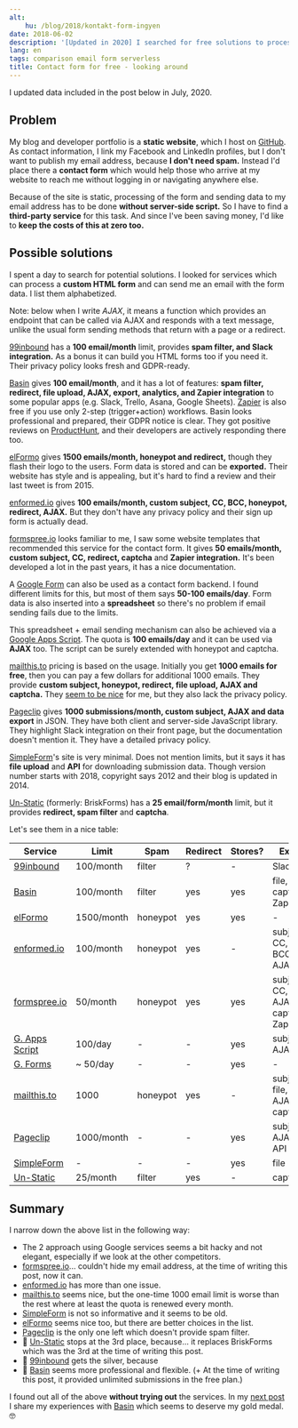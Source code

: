 ```yaml
---
alt:
    hu: /blog/2018/kontakt-form-ingyen
date: 2018-06-02
description: '[Updated in 2020] I searched for free solutions to process the contact form on my static website. In this post, I compare the services I found.'
lang: en
tags: comparison email form serverless
title: Contact form for free - looking around
---
```


[next]: /blog/2018/contact-form-using-basin

I updated data included in the post below in July, 2020.

## Problem

My blog and developer portfolio is a **static website**, which I host on [GitHub][gh-pages]. As contact information, I link my Facebook and LinkedIn profiles, but I don't want to publish my email address, because **I don't need spam.** Instead I'd place there a **contact form** which would help those who arrive at my website to reach me without logging in or navigating anywhere else.

Because of the site is static, processing of the form and sending data to my email address has to be done **without server-side script.** So I have to find a **third-party service** for this task. And since I've been saving money, I'd like to **keep the costs of this at zero too.**

## Possible solutions

I spent a day to search for potential solutions. I looked for services which can process a **custom HTML form** and can send me an email with the form data. I list them alphabetized.

Note: below when I write _AJAX_, it means a function which provides an endpoint that can be called via AJAX and responds with a text message, unlike the usual form sending methods that return with a page or a redirect.

[99inbound][99inbound] has a **100 email/month** limit, provides **spam filter, and Slack integration.** As a bonus it can build you HTML forms too if you need it. Their privacy policy looks fresh and GDPR-ready.

[Basin][basin] gives **100 email/month**, and it has a lot of features: **spam filter, redirect, file upload, AJAX, export, analytics, and Zapier integration** to some popular apps (e.g. Slack, Trello, Asana, Google Sheets). [Zapier][zapier] is also free if you use only 2-step (trigger+action) workflows. Basin looks professional and prepared, their GDPR notice is clear. They got positive reviews on [ProductHunt][ph-basin], and their developers are actively responding there too.

[elFormo][elFormo] gives **1500 emails/month, honeypot and redirect,** though they flash their logo to the users. Form data is stored and can be **exported.** Their website has style and is appealing, but it's hard to find a review and their last tweet is from 2015.

[enformed.io][enformed.io] gives **100 emails/month, custom subject, CC, BCC, honeypot, redirect, AJAX.** But they don't have any privacy policy and their sign up form is actually dead.

[formspree.io][formspree.io] looks familiar to me, I saw some website templates that recommended this service for the contact form. It gives **50 emails/month, custom subject, CC, redirect, captcha** and **Zapier integration.** It's been developed a lot in the past years, it has a nice documentation.

A [Google Form][g-forms] can also be used as a contact form backend. I found different limits for this, but most of them says **50-100 emails/day**. Form data is also inserted into a **spreadsheet** so there's no problem if email sending fails due to the limits.

This spreadsheet + email sending mechanism can also be achieved via a [Google Apps Script][g-script]. The quota is **100 emails/day** and it can be used via **AJAX** too. The script can be surely extended with honeypot and captcha.

[mailthis.to][mailthis.to] pricing is based on the usage. Initially you get **1000 emails for free**, then you can pay a few dollars for additional 1000 emails. They provide **custom subject, honeypot, redirect, file upload, AJAX and captcha.** They [seem to be nice](https://medium.com/@jamesfuthey/running-a-free-email-api-for-2-years-a39188e19985) for me, but they also lack the privacy policy.

[Pageclip][pageclip] gives **1000 submissions/month, custom subject, AJAX and data export** in JSON. They have both client and server-side JavaScript library. They highlight Slack integration on their front page, but the documentation doesn't mention it. They have a detailed privacy policy.

[SimpleForm][simpleform]'s site is very minimal. Does not mention limits, but it says it has **file upload** and **API** for downloading submission data. Though version number starts with 2018, copyright says 2012 and their blog is updated in 2014.

[Un-Static][unstatic] (formerly: BriskForms) has a **25 email/form/month** limit, but it provides **redirect, spam filter** and **captcha**.

Let's see them in a nice table:

| Service                      | Limit      | Spam     | Redirect | Stores? | Extra                              |
| ---------------------------- | ---------- | -------- | -------- | ------- | ---------------------------------- |
| [99inbound][99inbound]       | 100/month  | filter   | ?        | -       | Slack                              |
| [Basin][basin]               | 100/month  | filter   | yes      | yes     | file, captcha, Zapier              |
| [elFormo][elFormo]           | 1500/month | honeypot | yes      | yes     | -                                  |
| [enformed.io][enformed.io]   | 100/month  | honeypot | yes      | -       | subject, CC, BCC, AJAX             |
| [formspree.io][formspree.io] | 50/month   | honeypot | yes      | yes     | subject, CC, AJAX, captcha, Zapier |
| [G. Apps Script][g-script]   | 100/day    | -        | -        | yes     | subject, AJAX, ...                 |
| [G. Forms][g-forms]          | ~ 50/day   | -        | -        | yes     | -                                  |
| [mailthis.to][mailthis.to]   | 1000       | honeypot | yes      | -       | subject, file, AJAX, captcha       |
| [Pageclip][pageclip]         | 1000/month | -        | -        | yes     | subject, AJAX, API                 |
| [SimpleForm][simpleform]     | -          | -        | -        | yes     | file                               |
| [Un-Static][unstatic]        | 25/month   | filter   | yes      | -       | captcha                            |

## Summary

I narrow down the above list in the following way:

-   The 2 approach using Google services seems a bit hacky and not elegant, especially if we look at the other competitors.
-   [formspree.io][formspree.io]... couldn't hide my email address, at the time of writing this post, now it can.
-   [enformed.io][enformed.io] has more than one issue.
-   [mailthis.to][mailthis.to] seems nice, but the one-time 1000 email limit is worse than the rest where at least the quota is renewed every month.
-   [SimpleForm][simpleform] is not so informative and it seems to be old.
-   [elFormo][elFormo] seems nice too, but there are better choices in the list.
-   [Pageclip][pageclip] is the only one left which doesn't provide spam filter.
-   🥉 [Un-Static][unstatic] stops at the 3rd place, because... it replaces BriskForms which was the 3rd at the time of writing this post.
-   🥈 [99inbound][99inbound] gets the silver, because
-   🥇 [Basin][basin] seems more professional and flexible. (+ At the time of writing this post, it provided unlimited submissions in the free plan.)

I found out all of the above **without trying out** the services. In my [next post][next] I share my experiences with [Basin][basin] which seems to deserve my gold medal. 🤓

[99inbound]: https://www.99inbound.com/
[basin]: https://usebasin.com/
[elFormo]: https://www.elformo.com/
[enformed.io]: http://www.enformed.io/
[formspree.io]: https://formspree.io/
[g-forms]: https://github.com/toperkin/staticFormEmails
[g-script]: https://github.com/dwyl/learn-to-send-email-via-google-script-html-no-server
[gh-pages]: https://pages.github.com/
[mailthis.to]: https://mailthis.to/
[pageclip]: https://pageclip.co/
[ph-basin]: https://www.producthunt.com/posts/basin
[simpleform]: https://getsimpleform.com/
[unstatic]: https://un-static.com/
[zapier]: https://zapier.com/
